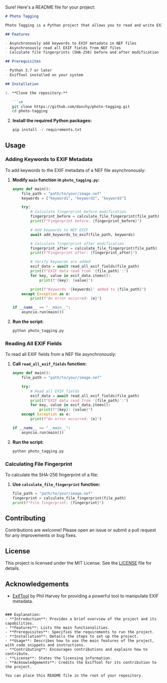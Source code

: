 Sure! Here's a README file for your project:

```markdown
# Photo Tagging

Photo Tagging is a Python project that allows you to read and write EXIF metadata in NEF (Nikon Electronic Format) files asynchronously using ExifTool. This project includes functionalities to add keywords to the EXIF metadata of NEF files, read all EXIF fields, and calculate file fingerprints before and after modification.

## Features

- Asynchronously add keywords to EXIF metadata in NEF files
- Asynchronously read all EXIF fields from NEF files
- Calculate file fingerprints (SHA-256) before and after modification

## Prerequisites

- Python 3.7 or later
- ExifTool installed on your system

## Installation

1. **Clone the repository:**

   ```sh
   git clone https://github.com/daschy/photo-tagging.git
   cd photo-tagging
   ```

2. **Install the required Python packages:**

   ```sh
   pip install -r requirements.txt
   ```

## Usage

### Adding Keywords to EXIF Metadata

To add keywords to the EXIF metadata of a NEF file asynchronously:

1. **Modify `main` function in `photo_tagging.py`:**

   ```python
   async def main():
       file_path = "path/to/your/image.nef"
       keywords = ["keyword1", "keyword2", "keyword3"]

       try:
           # Calculate fingerprint before modification
           fingerprint_before = calculate_file_fingerprint(file_path)
           print(f"Fingerprint before: {fingerprint_before}")

           # Add keywords to NEF EXIF
           await add_keywords_to_exif(file_path, keywords)

           # Calculate fingerprint after modification
           fingerprint_after = calculate_file_fingerprint(file_path)
           print(f"Fingerprint after: {fingerprint_after}")

           # Verify keywords are added
           exif_data = await read_all_exif_fields(file_path)
           print(f"EXIF data read from '{file_path}':")
           for key, value in exif_data.items():
               print(f"{key}: {value}")

           print(f"Keywords '{keywords}' added to {file_path}")
       except Exception as e:
           print(f"An error occurred: {e}")

   if __name__ == "__main__":
       asyncio.run(main())
   ```

2. **Run the script:**

   ```sh
   python photo_tagging.py
   ```

### Reading All EXIF Fields

To read all EXIF fields from a NEF file asynchronously:

1. **Call `read_all_exif_fields` function:**

   ```python
   async def main():
       file_path = "path/to/your/image.nef"

       try:
           # Read all EXIF fields
           exif_data = await read_all_exif_fields(file_path)
           print(f"EXIF data read from '{file_path}':")
           for key, value in exif_data.items():
               print(f"{key}: {value}")
       except Exception as e:
           print(f"An error occurred: {e}")

   if __name__ == "__main__":
       asyncio.run(main())
   ```

2. **Run the script:**

   ```sh
   python photo_tagging.py
   ```

### Calculating File Fingerprint

To calculate the SHA-256 fingerprint of a file:

1. **Use `calculate_file_fingerprint` function:**

   ```python
   file_path = "path/to/your/image.nef"
   fingerprint = calculate_file_fingerprint(file_path)
   print(f"File fingerprint: {fingerprint}")
   ```

## Contributing

Contributions are welcome! Please open an issue or submit a pull request for any improvements or bug fixes.

## License

This project is licensed under the MIT License. See the [LICENSE](LICENSE) file for details.

## Acknowledgements

- [ExifTool](https://exiftool.org/) by Phil Harvey for providing a powerful tool to manipulate EXIF metadata.
```

### Explanation:
- **Introduction**: Provides a brief overview of the project and its capabilities.
- **Features**: Lists the main functionalities.
- **Prerequisites**: Specifies the requirements to run the project.
- **Installation**: Details the steps to set up the project.
- **Usage**: Describes how to use the main features of the project, with code snippets and instructions.
- **Contributing**: Encourages contributions and explains how to contribute.
- **License**: States the licensing information.
- **Acknowledgements**: Credits the ExifTool for its contribution to the project.

You can place this README file in the root of your repository.